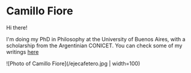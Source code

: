 # Camillo Fiore

Hi there!

I'm doing my PhD in Philosophy at the University of Buenos Aires,  with a scholarship from the Argentinian CONICET. You can check some of my writings [here](/writings)

![Photo of Camillo Fiore](/ejecafetero.jpg | width=100)
